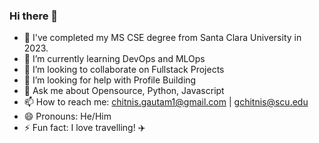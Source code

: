### Hi there 👋

<!--
**gautamchitnis/gautamchitnis** is a ✨ _special_ ✨ repository because its `README.md` (this file) appears on your GitHub profile.

Here are some ideas to get you started:

- 🔭 I’m currently working on ...
- 🌱 I’m currently learning ...
- 👯 I’m looking to collaborate on ...
- 🤔 I’m looking for help with ...
- 💬 Ask me about ...
- 📫 How to reach me: ...
- 😄 Pronouns: ...
- ⚡ Fun fact: ...
-->
- 🔭 I've completed my MS CSE degree from Santa Clara University in 2023.
- 🌱 I’m currently learning DevOps and MLOps
- 👯 I’m looking to collaborate on Fullstack Projects
- 🤔 I’m looking for help with Profile Building
- 💬 Ask me about Opensource, Python, Javascript
- 📫 How to reach me: chitnis.gautam1@gmail.com | gchitnis@scu.edu
- 😄 Pronouns: He/Him
- ⚡ Fun fact: I love travelling! :airplane:
